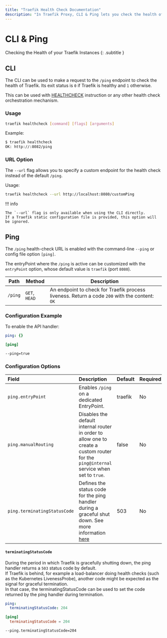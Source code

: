 ```yaml
---
title: "Traefik Health Check Documentation"
description: "In Traefik Proxy, CLI & Ping lets you check the health of your Traefik instances. Read the technical documentation for configuration examples and options."
---
```


# CLI & Ping

Checking the Health of your Traefik Instances
{: .subtitle }

## CLI

The CLI can be used to make a request to the `/ping` endpoint to check the health of Traefik. Its exit status is `0` if Traefik is healthy and `1` otherwise.

This can be used with [HEALTHCHECK](https://docs.docker.com/engine/reference/builder/#healthcheck) instruction or any other health check orchestration mechanism.

### Usage 

```sh
traefik healthcheck [command] [flags] [arguments]
```

Example:

```sh
$ traefik healthcheck
OK: http://:8082/ping
```

### URL Option

The `--url` flag allows you to specify a custom endpoint for the health check instead of the default `/ping`.

Usage:

```bash
traefik healthcheck --url http://localhost:8080/customPing
```

!!! info

    The `--url` flag is only available when using the CLI directly.
    If a Traefik static configuration file is provided, this option will be ignored.

## Ping

The `/ping` health-check URL is enabled with the command-line `--ping` or config file option `[ping]`.

The entryPoint where the `/ping` is active can be customized with the `entryPoint` option,
whose default value is `traefik` (port `8080`).

| Path    | Method        | Description                                                                                         |
|---------|---------------|-----------------------------------------------------------------------------------------------------|
| `/ping` | `GET`, `HEAD` | An endpoint to check for Traefik process liveness. Return a code `200` with the content: `OK` |

### Configuration Example

To enable the API handler:

```yaml tab="File (YAML)"
ping: {}
```

```toml tab="File (TOML)"
[ping]
```

```bash tab="CLI"
--ping=true
```

### Configuration Options

| Field | Description                                               | Default              | Required |
|:------|:----------------------------------------------------------|:---------------------|:---------|
| `ping.entryPoint` | Enables `/ping` on a dedicated EntryPoint. | traefik  | No   |
| `ping.manualRouting` | Disables the default internal router in order to allow one to create a custom router for the `ping@internal` service when set to `true`. | false | No   |
| `ping.terminatingStatusCode` | Defines the status code for the ping handler during a graceful shut down. See more information [here](#terminatingstatuscode) | 503 | No   |

#### `terminatingStatusCode`

During the period in which Traefik is gracefully shutting down, the ping handler
returns a `503` status code by default.  
If Traefik is behind, for example a load-balancer
doing health checks (such as the Kubernetes LivenessProbe), another code might
be expected as the signal for graceful termination.  
In that case, the terminatingStatusCode can be used to set the code returned by the ping
handler during termination.

```yaml tab="File (YAML)"
ping:
  terminatingStatusCode: 204
```

```toml tab="File (TOML)"
[ping]
  terminatingStatusCode = 204
```

```bash tab="CLI"
--ping.terminatingStatusCode=204
```
